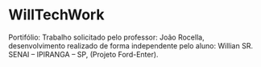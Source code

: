 #  WillTechWork

Portifólio: Trabalho solicitado pelo professor: João Rocella, desenvolvimento realizado de forma independente 
pelo aluno: Willian SR. SENAI – IPIRANGA – SP, (Projeto Ford-Enter).
